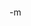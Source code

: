 <object width="425" height="350"><param name="movie" value="http://www.youtube.com/v/esl2NNOtHQE"></param><param name="wmode" value="transparent"></param><embed src="http://www.youtube.com/v/esl2NNOtHQE" type="application/x-shockwave-flash" wmode="transparent" width="425" height="350"></embed></object><br/>
-m